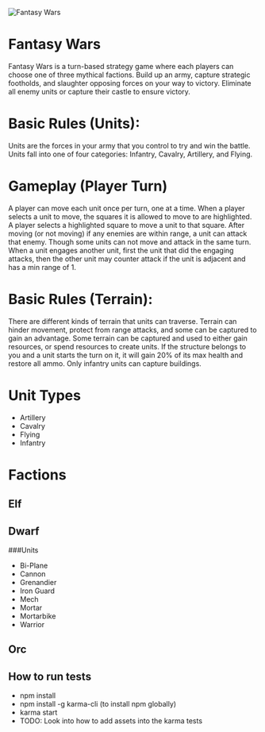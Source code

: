 ![Fantasy Wars](http://i.neoseeker.com/ca/fantasy_wars_conceptart_cLwPX.jpg)
# Fantasy Wars
Fantasy Wars is a turn-based strategy game where each players can choose one of three mythical factions. Build up an army, capture strategic footholds, and slaughter opposing forces on your way to victory. Eliminate all enemy units or capture their castle to ensure victory.

# Basic Rules (Units):
Units are the forces in your army that you control to try and win the battle. Units fall into one of four categories: Infantry, Cavalry, Artillery, and Flying.

# Gameplay (Player Turn)
A player can move each unit once per turn, one at a time. When a player selects a unit to move, the squares it is allowed to move to are highlighted. A player selects a highlighted square to move a unit to that square. After moving (or not moving) if any enemies are within range, a unit can attack that enemy. Though some units can not move and attack in the same turn. When a unit engages another unit, first the unit that did the engaging attacks, then the other unit may counter attack if the unit is adjacent and has a min range of 1.

# Basic Rules (Terrain):
There are different kinds of terrain that units can traverse. Terrain can hinder movement, protect from range attacks, and some can be captured to gain an advantage. Some terrain can be captured and used to either gain resources, or spend resources to create units. If the structure belongs to you and a unit starts the turn on it, it will gain 20% of its max health and restore all ammo. Only infantry units can capture buildings.

# Unit Types
* Artillery
* Cavalry
* Flying
* Infantry

# Factions
## Elf
## Dwarf

###Units
* Bi-Plane
* Cannon
* Grenandier
* Iron Guard
* Mech
* Mortar
* Mortarbike
* Warrior

## Orc

## How to run tests
* npm install
* npm install -g karma-cli (to install npm globally)
* karma start
* TODO: Look into how to add assets into the karma tests
